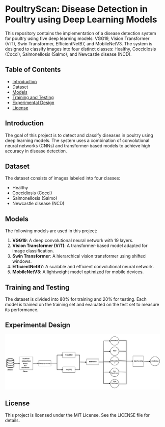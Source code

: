 # PoultryScan: Disease Detection in Poultry using Deep Learning Models

This repository contains the implementation of a disease detection system for poultry using five deep learning models: VGG19, Vision Transformer (ViT), Swin Transformer, EfficientNetB7, and MobileNetV3. The system is designed to classify images into four distinct classes: Healthy, Coccidiosis (Cocci), Salmonellosis (Salmo), and Newcastle disease (NCD).

## Table of Contents
- [Introduction](#introduction)
- [Dataset](#dataset)
- [Models](#models)
- [Training and Testing](#training-and-testing)
- [Experimental Design](#experimental-design)
- [License](#license)

## Introduction
The goal of this project is to detect and classify diseases in poultry using deep learning models. The system uses a combination of convolutional neural networks (CNNs) and transformer-based models to achieve high accuracy in disease detection.

## Dataset
The dataset consists of images labeled into four classes:
- Healthy
- Coccidiosis (Cocci)
- Salmonellosis (Salmo)
- Newcastle disease (NCD)

## Models
The following models are used in this project:
1. **VGG19**: A deep convolutional neural network with 19 layers.
2. **Vision Transformer (ViT)**: A transformer-based model adapted for image classification.
3. **Swin Transformer**: A hierarchical vision transformer using shifted windows.
4. **EfficientNetB7**: A scalable and efficient convolutional neural network.
5. **MobileNetV3**: A lightweight model optimized for mobile devices.

## Training and Testing
The dataset is divided into 80% for training and 20% for testing. Each model is trained on the training set and evaluated on the test set to measure its performance.

## Experimental Design
![image_alt](https://github.com/Reyad02/PoultryScan/blob/2a7eccf69f75a1feef434312be0c8034cec5a467/Experimental_%20Design.png)

## License
This project is licensed under the MIT License. See the LICENSE file for details.



